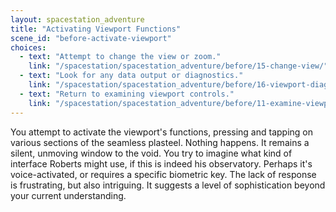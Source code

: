 ```yaml
---
layout: spacestation_adventure
title: "Activating Viewport Functions"
scene_id: "before-activate-viewport"
choices:
  - text: "Attempt to change the view or zoom."
    link: "/spacestation/spacestation_adventure/before/15-change-view/"
  - text: "Look for any data output or diagnostics."
    link: "/spacestation/spacestation_adventure/before/16-viewport-diagnostics/"
  - text: "Return to examining viewport controls."
    link: "/spacestation/spacestation_adventure/before/11-examine-viewport-controls/"
---
```


You attempt to activate the viewport's functions, pressing and tapping on various sections of the seamless plasteel. Nothing happens. It remains a silent, unmoving window to the void. You try to imagine what kind of interface Roberts might use, if this is indeed his observatory. Perhaps it's voice-activated, or requires a specific biometric key. The lack of response is frustrating, but also intriguing. It suggests a level of sophistication beyond your current understanding.
